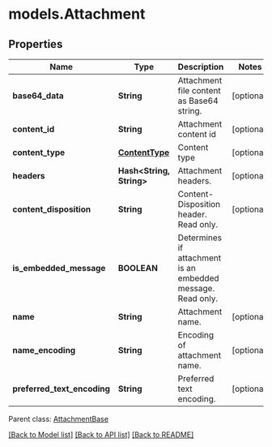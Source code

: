 # models.Attachment
## Properties
Name | Type | Description | Notes
------------ | ------------- | ------------- | -------------
**base64_data** | **String** | Attachment file content as Base64 string.              | [optional] 
**content_id** | **String** | Attachment content id              | [optional] 
**content_type** | [**ContentType**](ContentType.md) | Content type              | [optional] 
**headers** | **Hash&lt;String, String&gt;** | Attachment headers.              | [optional] 
**content_disposition** | **String** | Content-Disposition header. Read only.              | [optional] 
**is_embedded_message** | **BOOLEAN** | Determines if attachment is an embedded message. Read only.              | 
**name** | **String** | Attachment name.              | [optional] 
**name_encoding** | **String** | Encoding of attachment name.              | [optional] 
**preferred_text_encoding** | **String** | Preferred text encoding.              | [optional] 

 Parent class: [AttachmentBase](AttachmentBase.md)

[[Back to Model list]](README.md#documentation-for-models) [[Back to API list]](README.md#documentation-for-api-endpoints) [[Back to README]](README.md)



